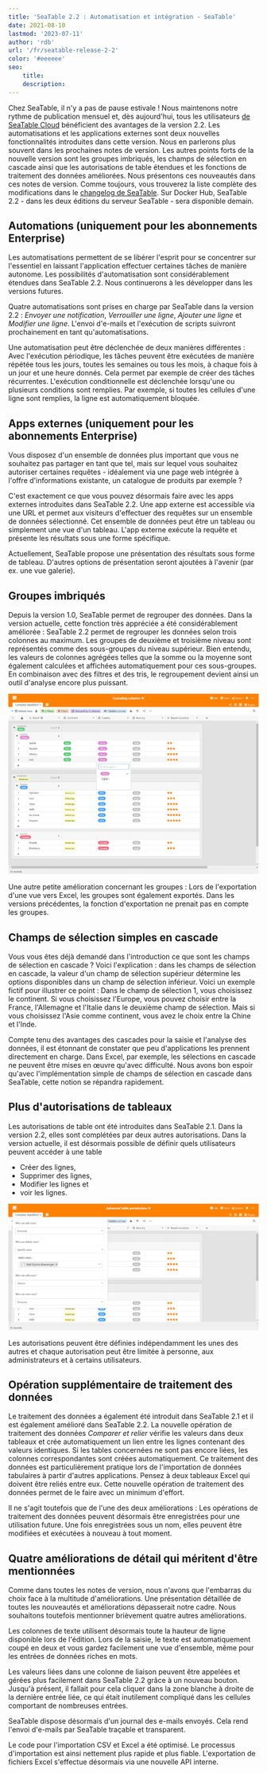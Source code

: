 ```yaml
---
title: 'SeaTable 2.2 : Automatisation et intégration - SeaTable'
date: 2021-08-10
lastmod: '2023-07-11'
author: 'rdb'
url: '/fr/seatable-release-2-2'
color: '#eeeeee'
seo:
    title:
    description:
---
```


Chez SeaTable, il n'y a pas de pause estivale ! Nous maintenons notre rythme de publication mensuel et, dès aujourd'hui, tous les utilisateurs [de SeaTable Cloud](https://cloud.seatable.io) bénéficient des avantages de la version 2.2. Les automatisations et les applications externes sont deux nouvelles fonctionnalités introduites dans cette version. Nous en parlerons plus souvent dans les prochaines notes de version. Les autres points forts de la nouvelle version sont les groupes imbriqués, les champs de sélection en cascade ainsi que les autorisations de table étendues et les fonctions de traitement des données améliorées. Nous présentons ces nouveautés dans ces notes de version. Comme toujours, vous trouverez la liste complète des modifications dans le [changelog de SeaTable](https://seatable.io/docs/changelog/version-2-2/?lang=auto). Sur Docker Hub, SeaTable 2.2 - dans les deux éditions du serveur SeaTable - sera disponible demain.

## Automations (uniquement pour les abonnements Enterprise)

Les automatisations permettent de se libérer l'esprit pour se concentrer sur l'essentiel en laissant l'application effectuer certaines tâches de manière autonome. Les possibilités d'automatisation sont considérablement étendues dans SeaTable 2.2. Nous continuerons à les développer dans les versions futures.

Quatre automatisations sont prises en charge par SeaTable dans la version 2.2 : _Envoyer une notification_, _Verrouiller une ligne_, _Ajouter une ligne_ et _Modifier une ligne_. L'envoi d'e-mails et l'exécution de scripts suivront prochainement en tant qu'automatisations.

Une automatisation peut être déclenchée de deux manières différentes : Avec l'exécution périodique, les tâches peuvent être exécutées de manière répétée tous les jours, toutes les semaines ou tous les mois, à chaque fois à un jour et une heure donnés. Cela permet par exemple de créer des tâches récurrentes. L'exécution conditionnelle est déclenchée lorsqu'une ou plusieurs conditions sont remplies. Par exemple, si toutes les cellules d'une ligne sont remplies, la ligne est automatiquement bloquée.

## Apps externes (uniquement pour les abonnements Enterprise)

Vous disposez d'un ensemble de données plus important que vous ne souhaitez pas partager en tant que tel, mais sur lequel vous souhaitez autoriser certaines requêtes - idéalement via une page web intégrée à l'offre d'informations existante, un catalogue de produits par exemple ?

C'est exactement ce que vous pouvez désormais faire avec les apps externes introduites dans SeaTable 2.2. Une app externe est accessible via une URL et permet aux visiteurs d'effectuer des requêtes sur un ensemble de données sélectionné. Cet ensemble de données peut être un tableau ou simplement une vue d'un tableau. L'app externe exécute la requête et présente les résultats sous une forme spécifique.

Actuellement, SeaTable propose une présentation des résultats sous forme de tableau. D'autres options de présentation seront ajoutées à l'avenir (par ex. une vue galerie).

## Groupes imbriqués

Depuis la version 1.0, SeaTable permet de regrouper des données. Dans la version actuelle, cette fonction très appréciée a été considérablement améliorée : SeaTable 2.2 permet de regrouper les données selon trois colonnes au maximum. Les groupes de deuxième et troisième niveau sont représentés comme des sous-groupes du niveau supérieur. Bien entendu, les valeurs de colonnes agrégées telles que la somme ou la moyenne sont également calculées et affichées automatiquement pour ces sous-groupes. En combinaison avec des filtres et des tris, le regroupement devient ainsi un outil d'analyse encore plus puissant.

![Colonnes en cascade et groupes imbriqués](Cascading-columns.png)

Une autre petite amélioration concernant les groupes : Lors de l'exportation d'une vue vers Excel, les groupes sont également exportés. Dans les versions précédentes, la fonction d'exportation ne prenait pas en compte les groupes.

## Champs de sélection simples en cascade

Vous vous êtes déjà demandé dans l'introduction ce que sont les champs de sélection en cascade ? Voici l'explication : dans les champs de sélection en cascade, la valeur d'un champ de sélection supérieur détermine les options disponibles dans un champ de sélection inférieur. Voici un exemple fictif pour illustrer ce point : Dans le champ de sélection 1, vous choisissez le continent. Si vous choisissez l'Europe, vous pouvez choisir entre la France, l'Allemagne et l'Italie dans le deuxième champ de sélection. Mais si vous choisissez l'Asie comme continent, vous avez le choix entre la Chine et l'Inde.

Compte tenu des avantages des cascades pour la saisie et l'analyse des données, il est étonnant de constater que peu d'applications les prennent directement en charge. Dans Excel, par exemple, les sélections en cascade ne peuvent être mises en œuvre qu'avec difficulté. Nous avons bon espoir qu'avec l'implémentation simple de champs de sélection en cascade dans SeaTable, cette notion se répandra rapidement.

## Plus d'autorisations de tableaux

Les autorisations de table ont été introduites dans SeaTable 2.1. Dans la version 2.2, elles sont complétées par deux autres autorisations. Dans la version actuelle, il est désormais possible de définir quels utilisateurs peuvent accéder à une table

- Créer des lignes,
- Supprimer des lignes,
- Modifier les lignes et
- voir les lignes.

![Permissions de table avancées](Advanced-table-permissions.png)

Les autorisations peuvent être définies indépendamment les unes des autres et chaque autorisation peut être limitée à personne, aux administrateurs et à certains utilisateurs.

## Opération supplémentaire de traitement des données

Le traitement des données a également été introduit dans SeaTable 2.1 et il est également amélioré dans SeaTable 2.2. La nouvelle opération de traitement des données _Comparer et relier_ vérifie les valeurs dans deux tableaux et crée automatiquement un lien entre les lignes contenant des valeurs identiques. Si les tables concernées ne sont pas encore liées, les colonnes correspondantes sont créées automatiquement. Ce traitement des données est particulièrement pratique lors de l'importation de données tabulaires à partir d'autres applications. Pensez à deux tableaux Excel qui doivent être reliés entre eux. Cette nouvelle opération de traitement des données permet de le faire avec un minimum d'effort.

Il ne s'agit toutefois que de l'une des deux améliorations : Les opérations de traitement des données peuvent désormais être enregistrées pour une utilisation future. Une fois enregistrées sous un nom, elles peuvent être modifiées et exécutées à nouveau à tout moment.

## Quatre améliorations de détail qui méritent d'être mentionnées

Comme dans toutes les notes de version, nous n'avons que l'embarras du choix face à la multitude d'améliorations. Une présentation détaillée de toutes les nouveautés et améliorations dépasserait notre cadre. Nous souhaitons toutefois mentionner brièvement quatre autres améliorations.

Les colonnes de texte utilisent désormais toute la hauteur de ligne disponible lors de l'édition. Lors de la saisie, le texte est automatiquement coupé en deux et vous gardez facilement une vue d'ensemble, même pour les entrées de données riches en mots.

Les valeurs liées dans une colonne de liaison peuvent être appelées et gérées plus facilement dans SeaTable 2.2 grâce à un nouveau bouton. Jusqu'à présent, il fallait pour cela cliquer dans la zone blanche à droite de la dernière entrée liée, ce qui était inutilement compliqué dans les cellules comportant de nombreuses entrées.

SeaTable dispose désormais d'un journal des e-mails envoyés. Cela rend l'envoi d'e-mails par SeaTable traçable et transparent.

Le code pour l'importation CSV et Excel a été optimisé. Le processus d'importation est ainsi nettement plus rapide et plus fiable. L'exportation de fichiers Excel s'effectue désormais via une nouvelle API interne.
